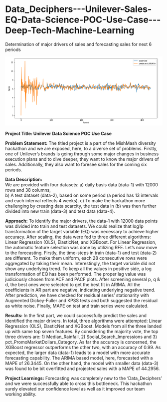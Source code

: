 # Data_Deciphers---Unilever-Sales-EQ-Data-Science-POC-Use-Case---Deep-Tech-Machine-Learning
Determination of major drivers of sales and forecasting sales for next 6 periods

![alt text](https://github.com/Ashutosh27ind/Data_Deciphers---Unilever-Sales-EQ-Data-Science-POC-Use-Case---Deep-Tech-Machine-Learning/blob/master/observed%20vs%20predicted%20sales%20TS.PNG?raw=true)

**Project Title: Unilever Data Science POC Use Case** 

**Problem Statement:** The titled project is a part of the MishMash diversity hackathon and we are exposed, here, to a diverse set of problems. Firstly, one of Unilever’s brands is going through some major changes in business execution plans and to dive deeper, they want to know the major drivers of sales. Additionally, they also want to foresee sales for the coming six periods.  

**Data Description:**  
We are provided with four datasets:
a) daily basis data (data-1) with 12000 rows and 38 columns,    
b) A test dataset (data-2), based on some period (a period has 13 intervals and each interval reflects 4 weeks). 
c) To make the hackathon more challenging by creating data scarcity, the test data in (b) was then further divided into new train (data-3) and test data (data-4).

**Approach:** To identify the major drivers, the data-1 with 12000 data points was divided into train and test datasets. We could realize that log1p transformation of the target variable (EQ) was necessary to achieve higher accuracy. After scaling, the data were fed to three different algorithms: Linear Regression (OLS), ElasticNet, and XGBoost. For Linear Regression, the automatic feature selection was done by utilizing RFE.
Let’s now move to the forecasting. Firstly, the time-steps in train (data-1) and test (data-2) are different. To make them uniform, each 28 consecutive rows were aggregated by taking their mean. Interestingly, the target variable did not show any underlying trend. To keep all the values in positive side, a log transformation of EQ has been performed. The proper lag value was judiciously chosen from ACF and PACF plots. After screening several p, q & d, the best ones were selected to get the best fit in ARIMA. All the coefficients in AR part are negative, indicating underlying negative trend. After prediction, we have checked for residual series’ stationarity with Augmented Dickey-Fuller and KPSS tests and both suggested the residual as white noise. Finally, MAPE on test and train series were calculated.  

**Results:** In the first part, we could successfully predict the sales and identified the major drivers. In total, three algorithms were attempted: Linear Regression (OLS), ElasticNet and XGBoost. Models from all the three landed up with same top seven features. By considering the majority vote, the top three drivers are: 1) Median_Rainfall, 2) Social_Search_Impressions and 3) pct_PromoMarketDollars_Category. As far the accuracy is concerned, the XGBoost regressor outperforms the other two, with an accuracy of 0.99.
As expected, the larger data (data-1) leads to a model with more accurate forecasting capability. The ARIMA based model, here, forecasted with a MAPE of 26.3445. On the other hand, the model with smaller data (data-3) was found to be bit overfitted and projected sales with a MAPE of 44.2956.

**Project Learnings:** Forecasting was completely new to the ‘Data_Deciphers’ and we were successfully able to cross this bottleneck. This hackathon surely elevated our confidence level as well as it improved our team working ability.

